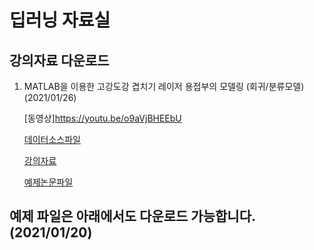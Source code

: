 # 딥러닝 자료실

## 강의자료 다운로드

1. MATLAB을 이용한 고강도강 겹치기 레이저 용접부의 모델링 (회귀/분류모델) (2021/01/26)

    [동영상]<https://youtu.be/o9aVjBHEEbU>
  
    [데이터소스파일](https://github.com/deepjoining/lec/tree/main/lec1/all_data.xlsx)
  
    [강의자료](https://github.com/deepjoining/lec/tree/main/lec1/slide1.pdf)
  
    [예제논문파일](https://github.com/deepjoining/lec/tree/main/lec1/paper1.pdf) 
    




    
    
    

## 예제 파일은 아래에서도 다운로드 가능합니다. (2021/01/20)
